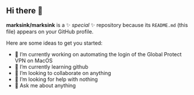 ## Hi there 👋

**marksink/marksink** is a ✨ _special_ ✨ repository because its `README.md` (this file) appears on your GitHub profile.

Here are some ideas to get you started:

- 🔭 I’m currently working on automating the login of the Global Protect VPN on MacOS
- 🌱 I’m currently learning github
- 👯 I’m looking to collaborate on anything
- 🤔 I’m looking for help with nothing
- 💬 Ask me about anything
